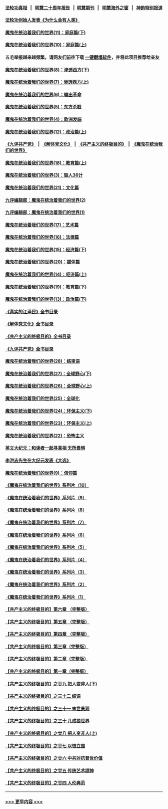 #### [法轮功真相](https://github.com/gfw-breaker/truth/blob/master/README.md?t=0) &nbsp;&nbsp;|&nbsp;&nbsp; [明慧二十周年报告](https://github.com/gfw-breaker/mh-reports/blob/master/README.md?t=0) &nbsp;&nbsp;|&nbsp;&nbsp;[明慧期刊](https://github.com/gfw-breaker/mh-qikan) &nbsp;&nbsp;|&nbsp;&nbsp; [明慧海外之窗](https://github.com/gfw-breaker/mh-news/blob/master/README.md?t=0) &nbsp;&nbsp;|&nbsp;&nbsp; [神韵特别报道](https://github.com/gfw-breaker/mh-news/blob/master/shenyun.md?t=0)
#### [法轮功创始人发表《为什么会有人类》](../pages/nsc422/n13912117.md?t=03192143) 
#### [魔鬼在统治着我们的世界(11)：家庭篇(下)](../pages/nsc422/n10440961.md?t=03192143) 
#### [魔鬼在统治着我们的世界(10)：家庭篇(上)](../pages/nsc422/n10435448.md?t=03192143) 
#### 五毛举报越来越频繁，请网友们前往下载 [一键翻墙软件](https://github.com/gfw-breaker/ssr-accounts)，并将此项目推荐给亲友
#### [魔鬼在统治着我们的世界(8)：渗透西方(下)](../pages/nsc422/n10429603.md?t=03192143) 
#### [魔鬼在统治着我们的世界(7)：渗透西方(上)](../pages/nsc422/n10426013.md?t=03192143) 
#### [魔鬼在统治着我们的世界(6)：输出革命](../pages/nsc422/n10421536.md?t=03192143) 
#### [魔鬼在统治着我们的世界(5)：东方杀戮](../pages/nsc422/n10417707.md?t=03192143) 
#### [魔鬼在统治着我们的世界(4)：欧洲发端](../pages/nsc422/n10414890.md?t=03192143) 
#### [魔鬼在统治着我们的世界(12)：政治篇(上)](../pages/nsc422/n10444576.md?t=03192143) 
#### [《九评共产党》](https://github.com/begood0513/9ping.md/blob/master/README.md) &nbsp;|&nbsp; [《解体党文化》](../../../../jtdwh.md/blob/master/README.md)  &nbsp;|&nbsp; [《共产主义的终极目的》](../../../../gczydzjmd.md/blob/master/README.md) &nbsp;|&nbsp; [《魔鬼在统治我们的世界》](../../../../mgztzwmdsj.md/blob/master/README.md) 
#### [魔鬼在统治着我们的世界(18)：教育篇(上)](../pages/nsc422/n10526970.md?t=03192143) 
#### [魔鬼在统治着我们的世界(3)：毁人36计](../pages/nsc422/n10411583.md?t=03192143) 
#### [魔鬼在统治着我们的世界(21)：文化篇](../pages/nsc422/n10597706.md?t=03192143) 
#### [九评编辑部：魔鬼在统治着我们的世界(2)](../pages/nsc422/n10410036.md?t=03192143) 
#### [九评编辑部：魔鬼在统治着我们的世界(1)](../pages/nsc422/n10406825.md?t=03192143) 
#### [魔鬼在统治着我们的世界(17)：艺术篇](../pages/nsc422/n10499093.md?t=03192143) 
#### [魔鬼在统治着我们的世界(16)：法律篇](../pages/nsc422/n10485969.md?t=03192143) 
#### [魔鬼在统治着我们的世界(15)：经济篇(下)](../pages/nsc422/n10469975.md?t=03192143) 
#### [魔鬼在统治着我们的世界(20)：媒体篇](../pages/nsc422/n10586579.md?t=03192143) 
#### [魔鬼在统治着我们的世界(14)：经济篇(上)](../pages/nsc422/n10457370.md?t=03192143) 
#### [魔鬼在统治着我们的世界(19)：教育篇(下)](../pages/nsc422/n10564808.md?t=03192143) 
#### [魔鬼在统治着我们的世界(13)：政治篇(下)](../pages/nsc422/n10448270.md?t=03192143) 
#### [《真实的江泽民》全书目录](../pages/nsc422/n13721399.md?t=03192143) 
#### [《解体党文化》全书目录](../pages/nsc422/n13721157.md?t=03192143) 
#### [《共产主义的终极目的》全书目录](../pages/nsc422/n13721048.md?t=03192143) 
#### [《九评共产党》全书目录](../pages/nsc422/n13708085.md?t=03192143) 
#### [魔鬼在统治着我们的世界(28)：结束语](../pages/nsc422/n10936246.md?t=03192143) 
#### [魔鬼在统治着我们的世界(27)：全球野心(下)](../pages/nsc422/n10928319.md?t=03192143) 
#### [魔鬼在统治着我们的世界(26)：全球野心(上)](../pages/nsc422/n10900318.md?t=03192143) 
#### [魔鬼在统治着我们的世界(25)：全球化](../pages/nsc422/n10788205.md?t=03192143) 
#### [魔鬼在统治着我们的世界(24)：环保主义(下)](../pages/nsc422/n10695307.md?t=03192143) 
#### [魔鬼在统治着我们的世界(23)：环保主义(上)](../pages/nsc422/n10688613.md?t=03192143) 
#### [魔鬼在统治着我们的世界(22)：恐怖主义](../pages/nsc422/n10614727.md?t=03192143) 
#### [英文大纪元：和读者一起寻真相 无所畏惧](../pages/nsc422/n12542027.md?t=03192143) 
#### [李洪志先生在大纪元发表《大选》](../pages/nsc422/n12534746.md?t=03192143) 
#### [魔鬼在统治着我们的世界(9)：信仰篇](../pages/nsc422/n10432159.md?t=03192143) 
#### [《魔鬼在统治着我们的世界》系列片（10）](../pages/nsc422/n12292670.md?t=03192143) 
#### [《魔鬼在统治着我们的世界》系列片（9）](../pages/nsc422/n12290859.md?t=03192143) 
#### [《魔鬼在统治着我们的世界》系列片（8）](../pages/nsc422/n12287445.md?t=03192143) 
#### [《魔鬼在统治着我们的世界》系列片（7）](../pages/nsc422/n12283425.md?t=03192143) 
#### [《魔鬼在统治着我们的世界》系列片（6）](../pages/nsc422/n12282314.md?t=03192143) 
#### [《魔鬼在统治着我们的世界》系列片（5）](../pages/nsc422/n12281419.md?t=03192143) 
#### [《魔鬼在统治着我们的世界》系列片（4）](../pages/nsc422/n12274024.md?t=03192143) 
#### [《魔鬼在统治着我们的世界》系列片（3）](../pages/nsc422/n12271322.md?t=03192143) 
#### [《魔鬼在统治着我们的世界》系列片（2）](../pages/nsc422/n12269049.md?t=03192143) 
#### [《魔鬼在统治着我们的世界》系列片（1）](../pages/nsc422/n12267575.md?t=03192143) 
#### [【共产主义的终极目的】第六章 （完整版）](../pages/nsc422/n11428913.md?t=03192143) 
#### [【共产主义的终极目的】第五章 （完整版）](../pages/nsc422/n11428912.md?t=03192143) 
#### [【共产主义的终极目的】第四章 （完整版）](../pages/nsc422/n11428907.md?t=03192143) 
#### [【共产主义的终极目的】第三章（完整版）](../pages/nsc422/n11428848.md?t=03192143) 
#### [【共产主义的终极目的】第二章（完整版）](../pages/nsc422/n11428831.md?t=03192143) 
#### [【共产主义的终极目的】第一章（完整版）](../pages/nsc422/n11417651.md?t=03192143) 
#### [【共产主义的终极目的】之廿九 把人变非人(下)](../pages/nsc422/n11344140.md?t=03192143) 
#### [【共产主义的终极目的】之三十二 结语](../pages/nsc422/n11360535.md?t=03192143) 
#### [【共产主义的终极目的】之三十一 末世景观](../pages/nsc422/n11351129.md?t=03192143) 
#### [【共产主义的终极目的】之三十 几成狼世界](../pages/nsc422/n11348280.md?t=03192143) 
#### [【共产主义的终极目的】之廿八 把人变非人(上)](../pages/nsc422/n11340492.md?t=03192143) 
#### [【共产主义的终极目的】之廿七 以恨立国](../pages/nsc422/n11336944.md?t=03192143) 
#### [【共产主义的终极目的】之廿六 中共对抗普世价值](../pages/nsc422/n11324785.md?t=03192143) 
#### [【共产主义的终极目的】之廿五 传统艺术颂神](../pages/nsc422/n11296396.md?t=03192143) 
#### [【共产主义的终极目的】之廿四 人伦典范](../pages/nsc422/n11296397.md?t=03192143) 

----
#### [ >>> 更早内容 <<< ](../indexes/nsc422-earlier.md)
